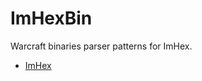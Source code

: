 # ImHexBin

Warcraft binaries parser patterns for ImHex.

- [ImHex](https://github.com/WerWolv/ImHex)
